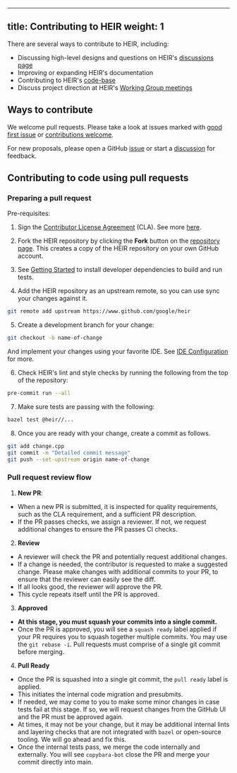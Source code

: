 <!-- mdformat off(yaml frontmatter) -->

______________________________________________________________________

## title: Contributing to HEIR weight: 1

<!-- mdformat on -->

There are several ways to contribute to HEIR, including:

- Discussing high-level designs and questions on HEIR's
  [discussions page](https://github.com/google/heir/discussions)
- Improving or expanding HEIR's documentation
- Contributing to HEIR's [code-base](https://github.com/google/heir)
- Discuss project direction at HEIR's
  [Working Group meetings](https://google.github.io/heir/community/)

## Ways to contribute

We welcome pull requests. Please take a look at issues marked with
[good first issue](https://github.com/google/heir/issues?q=is%3Aissue+is%3Aopen+label%3A%22good+first+issue%22)
or
[contributions welcome](https://github.com/google/heir/issues?q=is%3Aissue+is%3Aopen+label%3A%22contributions+welcome%22).

For new proposals, please open a GitHub
[issue](https://github.com/google/heir/issues) or start a
[discussion](https://github.com/google/heir/discussions) for feedback.

## Contributing to code using pull requests

### Preparing a pull request

Pre-requisites:

1. Sign the
   [Contributor License Agreement](https://cla.developers.google.com/about)
   (CLA). See more
   [here](https://github.com/google/heir/blob/main/CONTRIBUTING.md#sign-our-contributor-license-agreement).

1. Fork the HEIR repository by clicking the **Fork** button on the
   [repository page](https://github.com/google/heir). This creates a copy of the
   HEIR repository on your own GitHub account.

1. See [Getting Started](https://google.github.io/heir/docs/getting_started/) to
   install developer dependencies to build and run tests.

1. Add the HEIR repository as an upstream remote, so you can use sync your
   changes against it.

```bash
git remote add upstream https://www.github.com/google/heir
```

5. Create a development branch for your change:

```bash
git checkout -b name-of-change
```

And implement your changes using your favorite IDE. See
[IDE Configuration](https://google.github.io/heir/docs/ide_configuration/) for
more.

6. Check HEIR's lint and style checks by running the following from the top of
   the repository:

```bash
pre-commit run --all
```

7. Make sure tests are passing with the following:

```bash
bazel test @heir//...
```

8. Once you are ready with your change, create a commit as follows.

```bash
git add change.cpp
git commit -m "Detailed commit message"
git push --set-upstream origin name-of-change
```

### Pull request review flow

1. **New PR**:

- When a new PR is submitted, it is inspected for quality requirements, such as
  the CLA requirement, and a sufficient PR description.
- If the PR passes checks, we assign a reviewer. If not, we request additional
  changes to ensure the PR passes CI checks.

2. **Review**

- A reviewer will check the PR and potentially request additional changes.
- If a change is needed, the contributor is requested to make a suggested
  change. Please make changes with additional commits to your PR, to ensure that
  the reviewer can easily see the diff.
- If all looks good, the reviewer will approve the PR.
- This cycle repeats itself until the PR is approved.

3. **Approved**

- **At this stage, you must squash your commits into a single commit.**
- Once the PR is approved, you will see a `squash ready` label applied if your
  PR requires you to squash together multiple commits. You may use the
  `git rebase -i`. Pull requests must comprise of a single git commit before
  merging.

4. **Pull Ready**

- Once the PR is squashed into a single git commit, the `pull ready` label is
  applied.
- This initiates the internal code migration and presubmits.
- If needed, we may come to you to make some minor changes in case tests fail at
  this stage. If so, we will request changes from the GitHub UI and the PR must
  be approved again.
- At times, it may not be your change, but it may be additional internal lints
  and layering checks that are not integrated with `bazel` or open-source
  tooling. We will go ahead and fix this.
- Once the internal tests pass, we merge the code internally and externally. You
  will see `copybara-bot` close the PR and merge your commit directly into main.

